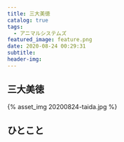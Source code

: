 ```yaml
---
title: 三大美徳
catalog: true
tags:
  - アニマルシステムズ
featured_image: feature.png
date: 2020-08-24 00:29:31
subtitle:
header-img:
---
```



## 三大美徳

{% asset_img 20200824-taida.jpg %}


## ひとこと